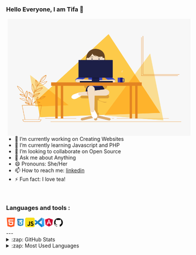 ### Hello Everyone, I am Tifa 👋

<img align="right" alt="GIF" src="https://github.com/Tifa369/Tifa369/blob/main/me.gif?raw=true" width="500" height="320" />


- 🔭 I’m currently working on Creating Websites
- 🌱 I’m currently learning Javascript and PHP
- 👯 I’m looking to collaborate on Open Source
- 💬 Ask me about Anything
- 😄 Pronouns: She/Her
- 📫 How to reach me: [linkedin](https://www.linkedin.com/in/latifa-el-bargui-720073151/)
- ⚡ Fun fact: I love tea! 

<br>

### Languages and tools :

<img align="left" alt="HTML" width="26px" src="https://github.com/Tifa369/Tifa369/blob/main/Icon/html.png"/>
<img align="left" alt="CSS" width="26px" src="https://github.com/Tifa369/Tifa369/blob/main/Icon/css.png"/>
<img align="left" alt="Javascript" width="26px" src="https://github.com/Tifa369/Tifa369/blob/main/Icon/js.png"/>
<img align="left" alt="Visual Studio Code" width="26px" src="https://github.com/Tifa369/Tifa369/blob/main/Icon/visual%20studio.png"/>
<img align="left" alt="Angular" width="26px" src="https://github.com/Tifa369/Tifa369/blob/main/Icon/angular.png"/>
<img align="left" alt="Github" width="26px" src="https://github.com/Tifa369/Tifa369/blob/main/Icon/github.png"/>

<br />
<br />
---

<details>
  <summary>:zap: GitHub Stats</summary>

  <img align="left" alt="Tifa's GitHub Stats" src="https://github-readme-stats.vercel.app/api?username=Tifa369&show_icons=true&hide_border=true" />

</details>

<details>
  <summary>:zap: Most Used Languages</summary>

<img align="left" alt="Tifa's GitHub Top Languages" src="https://github-readme-stats.vercel.app/api/top-langs/?username=Tifa369" />

</details>


